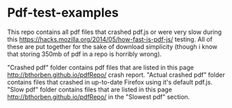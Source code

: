 # Pdf-test-examples

This repo contains all pdf files that crashed pdf.js or were very slow during this https://hacks.mozilla.org/2014/05/how-fast-is-pdf-js/ testing.
All of these are put together for the sake of download simplicity (though i know that storing 350mb of pdf in a repo is horribly wrong).

"Crashed pdf" folder contains pdf files that are listed in this page http://bthorben.github.io/pdfRepo/ crash report. 
"Actual crashed pdf" folder contains files that crashed in up-to-date Firefox using it's default pdf.js.
"Slow pdf" folder contains files that are listed in this page http://bthorben.github.io/pdfRepo/ in the "Slowest pdf" section.
